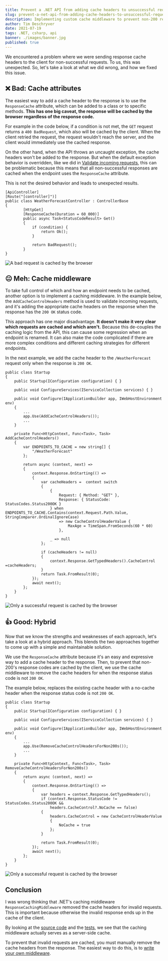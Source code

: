 ```yaml
---
title: Prevent a .NET API from adding cache headers to unsuccessful requests
slug: prevent-a-net-api-from-adding-cache-headers-to-unsuccessful-requests
description: Implementing custom cache middleware to prevent non-200 responses from being cached by a client
author: Tim Deschryver
date: 2021-07-19
tags: .NET, csharp, api
banner: ./images/banner.jpg
published: true
---
```


We encountered a problem where we were sending response cache headers to the client for non-successful requests.
To us, this was unexpected. So, let's take a look at what we did wrong, and how we fixed this issue.

## ❌ Bad: Cache attributes

The easiest way to add a cache header to the response is to use the `ResponseCache` attribute, which can be added to a class or to specific methods. **This has one big caveat, the response will be cached by the browser regardless of the response code.**

For example in the code below, if a condition is not met, the `GET` request returns a `400 BadRequest`, which also will be cached by the client. When the client retried the request, the request wouldn't reach the server, and the client would immediately use the cached response.

On the other hand, when the API throws an uncaught exception, the cache headers won't be added to the response.
But when the default exception behavior is overridden, like we did in [Validate incoming requests](/blog/creating-a-new-csharp-api-validate-incoming-requests), this can be problematic because this means that all non-successful responses are cached when the endpoint uses the `ResponseCache` attribute.

This is not the desired behavior and leads to unexpected results.

```cs{6, 13}:WeatherForecastController.cs
[ApiController]
[Route("[controller]")]
public class WeatherForecastController : ControllerBase
{
        [HttpGet]
        [ResponseCache(Duration = 60_000)]
        public async Task<StatusCodeResult> Get()
        {
            if (condition) {
                return Ok();
            }

            return BadRequest();
        }
}
```

![A bad request is cached by the browser](./images/bad-cache.png)

## 😐 Meh: Cache middleware

To take full control of which and how an endpoint needs to be cached, another option is to implement a caching middleware.
In the example below, the `AddCacheControlHeaders` method is used to validate incoming requests, and it's adding the appropriate cache headers on the response when the response has the `200 OK` status code.

This approach has one major disadvantage. **It doesn't make it very clear which requests are cached and which aren't.**
Because this de-couples the caching logic from the API, this can cause some regression when an endpoint is renamed.
It can also make the code complicated if there are more complex conditions and different caching strategies for different endpoints.

In the next example, we add the cache header to the `/WeatherForecast` request only when the response is `200 OK`.

```cs{10, 14-45}:Startup.cs
public class Startup
{
    public Startup(IConfiguration configuration) { }

    public void ConfigureServices(IServiceCollection services) { }

    public void Configure(IApplicationBuilder app, IWebHostEnvironment env)
    {
        ...
        app.Use(AddCacheControlHeaders());
        ...
    }

    private Func<HttpContext, Func<Task>, Task> AddCacheControlHeaders()
    {
        var ENDPOINTS_TO_CACHE = new string[] {
            "/WeatherForecast"
        };

        return async (context, next) =>
        {
            context.Response.OnStarting(() =>
            {
                var cacheHeaders =  context switch
                {
                    {
                        Request: { Method: "GET" },
                        Response: { StatusCode: StatusCodes.Status200OK }
                    } when ENDPOINTS_TO_CACHE.Contains(context.Request.Path.Value, StringComparer.OrdinalIgnoreCase)
                        => new CacheControlHeaderValue {
                            MaxAge = TimeSpan.FromSeconds(60 * 60)
                        },

                    _ => null
                };

                if (cacheHeaders != null)
                {
                    context.Response.GetTypedHeaders().CacheControl =cacheHeaders;
                }
                return Task.FromResult(0);
            });
            await next();
        };
    }
}
```

![Only a successful request is cached by the browser](./images/good-cache.png)

## 👍 Good: Hybrid

Now that we know the strengths and weaknesses of each approach, let's take a look at a hybrid approach.
This blends the two approaches together to come up with a simple and maintainable solution.

We use the `ResponseCache` attribute because it's an easy and expressive way to add a cache header to the response.
Then, to prevent that non-200's response codes are cached by the client, we use the cache middleware to remove the cache headers for when the response status code is not `200 OK`.

The example below, replaces the existing cache header with a no-cache header when the response status code is not `200 OK`.

```cs{10, 14-34}:Startup.cs
public class Startup
{
    public Startup(IConfiguration configuration) { }

    public void ConfigureServices(IServiceCollection services) { }

    public void Configure(IApplicationBuilder app, IWebHostEnvironment env)
    {
        ...
        app.Use(RemoveCacheControlHeadersForNon200s());
        ...
    }

    private Func<HttpContext, Func<Task>, Task> RemoveCacheControlHeadersForNon200s()
    {
        return async (context, next) =>
        {
            context.Response.OnStarting(() =>
            {
                var headers = context.Response.GetTypedHeaders();
                if (context.Response.StatusCode != StatusCodes.Status200OK &&
                    headers.CacheControl?.NoCache == false)
                {
                    headers.CacheControl = new CacheControlHeaderValue
                    {
                        NoCache = true
                    };
                }

                return Task.FromResult(0);
            });
            await next();
        };
    }
}
```

![Only a successful request is cached by the browser](./images/good-cache.png)

## Conclusion

I was wrong thinking that .NET's caching middleware `ResponseCachingMiddleware` removed the cache headers for invalid requests.  
This is important because otherwise the invalid response ends up in the cache of the client.

By looking at the [source code](https://github.com/dotnet/aspnetcore/blob/main/src/Middleware/ResponseCaching/src/ResponseCachingMiddleware.cs) and the [tests](https://github.com/dotnet/aspnetcore/blob/main/src/Middleware/ResponseCaching/test/ResponseCachingMiddlewareTests.cs), we see that the caching middleware actually serves as a server-side cache.

To prevent that invalid requests are cached, you must manually remove the cache headers from the response. The easiest way to do this, is to [write your own middleware](#good-hybrid).
